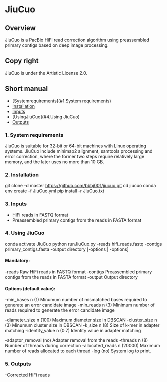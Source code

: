 # JiuCuo

## Overview
JiuCuo is a PacBio HiFi read correction algorithm using preassembled primary contigs based on deep image processing.

## Copy right
JiuCuo is under the Artistic License 2.0.

## Short manual

- [Systemrequirements](#1.System requirements)
- [Installation](#2.Installation)
- [Inputs](#3.Inputs)
- [UsingJiuCuo](#4.Using JiuCuo)
- [Outputs](#5.Outputs)

### 1. System requirements
JiuCuo is suitable for 32-bit or 64-bit machines with Linux operating systems. JiuCuo include minimap2 alignment, samtools processing and error correction, where the former two steps require relatively large memory, and the later uses no more than 10 GB.

### 2. Installation
  git clone -d master https://github.com/bbbj001/jiucuo.git
  cd jiucuo
  conda env create -f JiuCuo.yml
  pip install -r JiuCuo.txt


### 3. Inputs
- HiFi reads in FASTQ format
- Preassembled primary contigs from the reads in FASTA format

### 4. Using JiuCuo
  conda activate JiuCuo
  python runJiuCuo.py -reads hifi_reads.fastq -contigs primary_contigs.fasta -output directory [-options | -options]

#### Mandatory:
-reads
  Raw HiFi reads in FASTQ format
-contigs
  Preassembled primary contigs from the reads in FASTA format
-output
  Output directory

#### Options (default value):
-min_bases n (1)
  Minumum number of mismatched bases required to generate an error candidate image
-min_reads n (3)
  Minimum number of reads required to generate the error candidate image

-diameter_size n (100)
  Maximum diameter size in DBSCAN
-cluster_size n (3)
  Minumum cluster size in DBSCAN
-k_size n (8)
  Size of k-mer in adapter matching
-identity_value n (0.7)
  Identity value in adapter matching

-adaptor_removal (no)
  Adapter removal from the reads
-threads n (8)
  Number of threads during correction
-allocated_reads n (20000)
  Maximum number of reads allocated to each thread
-log (no)
  System log to print.

### 5. Outputs
-Corrected HiFi reads
